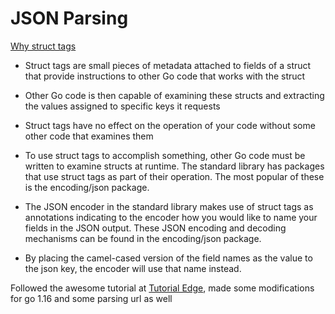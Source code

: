 # JSON Parsing

[Why struct tags](https://www.digitalocean.com/community/tutorials/how-to-use-struct-tags-in-go)

* Struct tags are small pieces of metadata attached to fields of a struct that provide instructions to other Go code that works with the struct

* Other Go code is then capable of examining these structs and extracting the values assigned to specific keys it requests

* Struct tags have no effect on the operation of your code without some other code that examines them

* To use struct tags to accomplish something, other Go code must be written to examine structs at runtime. The standard library has packages that use struct tags as part of their operation. The most popular of these is the encoding/json package.

* The JSON encoder in the standard library makes use of struct tags as annotations indicating to the encoder how you would like to name your fields in the JSON output. These JSON encoding and decoding mechanisms can be found in the encoding/json package.

* By placing the camel-cased version of the field names as the value to the json key, the encoder will use that name instead.

Followed the awesome tutorial at [Tutorial Edge](https://tutorialedge.net/golang/parsing-json-with-golang/), made some modifications for go 1.16 and some parsing url as well
